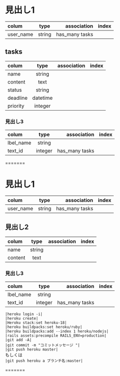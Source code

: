
# 見出し1
|colum | type | association |index|
|:---|:---:|---:|---:|
|user_name|string |has_many tasks | | |




## tasks
colum | type | association |index|
|:---|:---:|---:|---:|
|name|string|       |    |
|content|text|      |    |
|status|string|     |    |
|deadline|datetime| |    |
|priority|integer|  |    |
### 見出し3
colum | type | association |index|
|:---|:---:|---:|---:|
|lbel_name|string|  |    |
|text_id|integer  |has_many tasks||
=======
# 見出し1
|colum | type | association |index|
|:---|:---:|---:|---:|
|user_name|string |has_many tasks | | |




## 見出し2
colum | type | association |index|
|:---|:---:|---:|---:|
|name|string|  |    |
|content|text|   |    |

### 見出し3
colum | type | association |index|
|:---|:---:|---:|---:|
|lbel_name|string|  |    |
|text_id|integer  |has_many tasks||


`|heroku login -i|`    
`|heroku create|`      
`|Heroku stack:set heroku-18|`    
`|heroku buildpacks:set heroku/ruby|`  
`|heroku buildpacks:add --index 1 heroku/nodejs|`  
`|rails assets:precompile RAILS_ENV=production|`  
`|git add -A|`  
`|git commit -m "コミットメッセージ "|`  
`|git push heroku master|`  
  もしくは  
`|git push heroku a ブランチ名:master|`

=======


